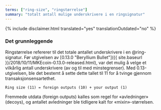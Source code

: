 ```yaml
---
terms: ["ring-size", "ringstørrelse"]
summary: "totalt antall mulige underskrivere i en ringsignatur"
---
```


{% include disclaimer.html translated="yes" translationOutdated="no" %}
### Det grunnleggende
Ringstørrelse refererer til det totale antallet underskrivere i en @ring-signatur. Før utgivelsen av [0.13.0 "Beryllium Bullet"]({{ site.baseurl }}/2018/10/11/MKEcoin-0.13.0-released.html), var det mulig å velge et vilkårlig antall underskrivere (av og til med minstegrenser). Med 0.13-utgivelsen, ble det bestemt å sette dette tallet til 11 for å tvinge gjennom transaksjonsensartethet.

`Ring size (11) = foreign outputs (10) + your output (1)`

Fremmede utdata (foreign outputs) kalles som regel for «avledninger» (decoys), og antallet avledninger ble tidligere kalt for «mixin»-størrelsen.

